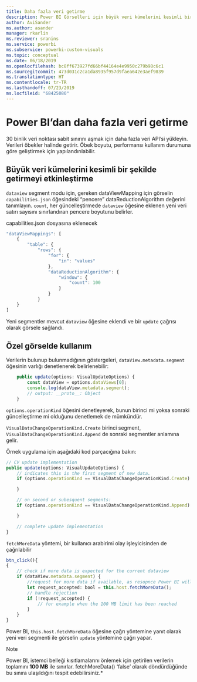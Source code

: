 ```yaml
---
title: Daha fazla veri getirme
description: Power BI Görselleri için büyük veri kümelerini kesimli bir şekilde getirmeyi etkinleştirme
author: AviSander
ms.author: asander
manager: rkarlin
ms.reviewer: sranins
ms.service: powerbi
ms.subservice: powerbi-custom-visuals
ms.topic: conceptual
ms.date: 06/18/2019
ms.openlocfilehash: bc8ff673927fd66bf44164e4e9950c279b98c6c1
ms.sourcegitcommit: 473d031c2ca1da8935f957d9faea642e3aef9839
ms.translationtype: HT
ms.contentlocale: tr-TR
ms.lasthandoff: 07/23/2019
ms.locfileid: "68425080"
---
```

# <a name="fetch-more-data-from-power-bi"></a>Power BI’dan daha fazla veri getirme

30 binlik veri noktası sabit sınırını aşmak için daha fazla veri API’si yükleyin. Verileri öbekler halinde getirir. Öbek boyutu, performansı kullanım durumuna göre geliştirmek için yapılandırılabilir.  

## <a name="enable-segmented-fetch-of-large-datasets"></a>Büyük veri kümelerini kesimli bir şekilde getirmeyi etkinleştirme

`dataview` segment modu için, gereken dataViewMapping için görselin `capabilities.json` öğesindeki “pencere” dataReductionAlgorithm değerini tanımlayın.
`count`, her güncelleştirmede `dataview` öğesine eklenen yeni veri satırı sayısını sınırlandıran pencere boyutunu belirler.

capabilities.json dosyasına eklenecek

```typescript
"dataViewMappings": [
    {
        "table": {
            "rows": {
                "for": {
                    "in": "values"
                },
                "dataReductionAlgorithm": {
                    "window": {
                        "count": 100
                    }
                }
            }
    }
]
```

Yeni segmentler mevcut `dataview` öğesine eklendi ve bir `update` çağrısı olarak görsele sağlandı.

## <a name="usage-in-the-custom-visual"></a>Özel görselde kullanım

Verilerin bulunup bulunmadığının göstergeleri, `dataView.metadata.segment` öğesinin varlığı denetlenerek belirlenebilir:

```typescript
    public update(options: VisualUpdateOptions) {
        const dataView = options.dataViews[0];
        console.log(dataView.metadata.segment);
        // output: __proto__: Object
    }
```

`options.operationKind` öğesini denetleyerek, bunun birinci mi yoksa sonraki güncelleştirme mi olduğunu denetlemek de mümkündür.

`VisualDataChangeOperationKind.Create` birinci segment, `VisualDataChangeOperationKind.Append` de sonraki segmentler anlamına gelir.

Örnek uygulama için aşağıdaki kod parçacığına bakın:

```typescript
// CV update implementation
public update(options: VisualUpdateOptions) {
    // indicates this is the first segment of new data.
    if (options.operationKind == VisualDataChangeOperationKind.Create) {

    }

    // on second or subesquent segments:
    if (options.operationKind == VisualDataChangeOperationKind.Append) {

    }

    // complete update implementation
}
```

`fetchMoreData` yöntemi, bir kullanıcı arabirimi olay işleyicisinden de çağrılabilir

```typescript
btn_click(){
{
    // check if more data is expected for the current dataview
    if (dataView.metadata.segment) {
        //request for more data if available, as resopnce Power BI will call update method
        let request_accepted: bool = this.host.fetchMoreData();
        // handle rejection
        if (!request_accepted) {
            // for example when the 100 MB limit has been reached
        }
    }
}
```

Power BI, `this.host.fetchMoreData` öğesine çağrı yöntemine yanıt olarak yeni veri segmenti ile görselin `update` yöntemine çağrı yapar.

> [!NOTE]
> Power BI, istemci belleği kısıtlamalarını önlemek için getirilen verilerin toplamını **100 MB** ile sınırlar. fetchMoreData() ‘false’ olarak döndürdüğünde bu sınıra ulaşıldığını tespit edebilirsiniz.*
